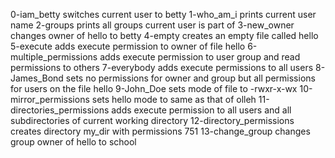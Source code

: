 0-iam_betty switches current user to betty
1-who_am_i prints current user name
2-groups prints all groups current user is part of
3-new_owner changes owner of hello to betty
4-empty creates an empty file called hello
5-execute adds execute permission to owner of file hello
6-multiple_permissions adds execute permission to user group and read permissions to others
7-everybody adds execute permissions to all users
8-James_Bond sets no permissions for owner and group but all permissions for users on the file hello
9-John_Doe sets mode of file to -rwxr-x-wx
10-mirror_permissions sets hello mode to same as that of olleh
11-directories_permissions adds execute permission to all users and all subdirectories of current working directory
12-directory_permissions creates directory my_dir with permissions 751
13-change_group changes group owner of hello to school
